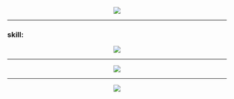 
<p align="center">
  <img src="https://readme-typing-svg.herokuapp.com?size=30&color=1E90FF&center=true&vCenter=true&width=600&height=50&lines=Hi!+I'm+Vanessa;I'm+studying+Software+Engineering;in+the+3rd+semester;I+focus+on+Front-End;+and+I'm+always+learning&duration=1500&colors=1E90FF,00BFFF,0000FF,4169E1,4682B4" />
</p>

---

### skill:
<p align="center">
  <img src="https://skillicons.dev/icons?i=html,css,js,react,tailwind,cpp,linux" />
</p>

---

<p align="center">
  <img src="https://github-readme-stats.vercel.app/api/top-langs/?username=codebynessa&layout=compact&theme=radical" />
</p>

---
<p align="center">
  <a href="https://linkedin.com/in/vanessa-f-ferreira">
    <img src="https://img.shields.io/badge/-LinkedIn-0e76a8?style=for-the-badge&logo=linkedin&logoColor=white">
  </a>
</p>
